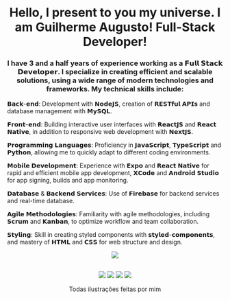 <h1 align="center">Hello, I present to you my universe. I am Guilherme Augusto! Full-Stack Developer!</h1>
 
 <div align="left">

   <h3 align="center">I have 3 and a half years of experience working as a 𝗙𝘂𝗹𝗹 𝗦𝘁𝗮𝗰𝗸 𝗗𝗲𝘃𝗲𝗹𝗼𝗽𝗲𝗿. I specialize in creating efficient and scalable solutions, using a wide range of modern technologies and frameworks. My technical skills include:</h3>

   𝗕𝗮𝗰𝗸-𝗲𝗻𝗱: Development with 𝗡𝗼𝗱𝗲𝗝𝗦, creation of 𝗥𝗘𝗦𝗧𝗳𝘂𝗹 𝗔𝗣𝗜𝘀 and database management with 𝗠𝘆𝗦𝗤𝗟.
   
   𝗙𝗿𝗼𝗻𝘁-𝗲𝗻𝗱: Building interactive user interfaces with 𝗥𝗲𝗮𝗰𝘁𝗝𝗦 and 𝗥𝗲𝗮𝗰𝘁 𝗡𝗮𝘁𝗶𝘃𝗲, in addition to responsive web development with 𝗡𝗲𝘅𝘁𝗝𝗦.
   
   𝗣𝗿𝗼𝗴𝗿𝗮𝗺𝗺𝗶𝗻𝗴 𝗟𝗮𝗻𝗴𝘂𝗮𝗴𝗲𝘀: Proficiency in 𝗝𝗮𝘃𝗮𝗦𝗰𝗿𝗶𝗽𝘁, 𝗧𝘆𝗽𝗲𝗦𝗰𝗿𝗶𝗽𝘁 and 𝗣𝘆𝘁𝗵𝗼𝗻, allowing me to quickly adapt to different coding environments.
   
   𝗠𝗼𝗯𝗶𝗹𝗲 𝗗𝗲𝘃𝗲𝗹𝗼𝗽𝗺𝗲𝗻𝘁: Experience with 𝗘𝘅𝗽𝗼 and 𝗥𝗲𝗮𝗰𝘁 𝗡𝗮𝘁𝗶𝘃𝗲 for rapid and efficient mobile app development, 𝗫𝗖𝗼𝗱𝗲 and 𝗔𝗻𝗱𝗿𝗼𝗶𝗱 𝗦𝘁𝘂𝗱𝗶𝗼 for app signing, builds and app monitoring.
   
   𝗗𝗮𝘁𝗮𝗯𝗮𝘀𝗲 & 𝗕𝗮𝗰𝗸𝗲𝗻𝗱 𝗦𝗲𝗿𝘃𝗶𝗰𝗲𝘀: Use of 𝗙𝗶𝗿𝗲𝗯𝗮𝘀𝗲 for backend services and real-time database.
   
   𝗔𝗴𝗶𝗹𝗲 𝗠𝗲𝘁𝗵𝗼𝗱𝗼𝗹𝗼𝗴𝗶𝗲𝘀: Familiarity with agile methodologies, including 𝗦𝗰𝗿𝘂𝗺 and 𝗞𝗮𝗻𝗯𝗮𝗻, to optimize workflow and team collaboration.
   
   𝗦𝘁𝘆𝗹𝗶𝗻𝗴: Skill in creating styled components with 𝘀𝘁𝘆𝗹𝗲𝗱-𝗰𝗼𝗺𝗽𝗼𝗻𝗲𝗻𝘁𝘀, and mastery of 𝗛𝗧𝗠𝗟 and 𝗖𝗦𝗦 for web structure and design.

</div>

<div align="center">
  <a href="https://skillicons.dev">
    <img src="https://skillicons.dev/icons?i=js,ts,py,html,css,nodejs,react,nextjs,redux,mysql,firebase,sequelize,androidstudio,ps,pr,firebase,styledcomponents,figma&theme=light" />
  </a>
</div>

  ##

<div align="center"> 
  <a href="https://www.youtube.com/@eoguisin" target="_blank"><img src="https://img.shields.io/badge/YouTube-FF0000?style=for-the-badge&logo=youtube&logoColor=white" target="_blank"></a>
  <a href="https://www.instagram.com/eoguisin/" target="_blank"><img src="https://img.shields.io/badge/-Instagram-%23E4405F?style=for-the-badge&logo=instagram&logoColor=white" target="_blank"></a>
 	<a href="https://www.twitch.tv/eoguisin" target="_blank"><img src="https://img.shields.io/badge/Twitch-9146FF?style=for-the-badge&logo=twitch&logoColor=white" target="_blank"></a>
  <a href="https://www.linkedin.com/in/guilhermegarciasantos/" target="_blank"><img src="https://img.shields.io/badge/-LinkedIn-%230077B5?style=for-the-badge&logo=linkedin&logoColor=white" target="_blank"></a>
</div>

<div align="center" > 
  <p>Todas ilustrações feitas por mim</p>
</div>
